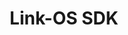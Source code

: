 ---
title: Link-OS SDK
layout: iframe.html
iframeurl: /link-os/latest/xamarin/content/index.html
menu:
  title: Link-OS Web Services SDK
  items:
    - title: Android
      url: /link-os/latest/android
    - title: Android BTLE
      url: /link-os/latest/android_btle
    - title: Xamarin
      url: /link-os/latest/xamarin
    - title: iOS
      url: /link-os/latest/ios
    - title: PC
      url: /link-os/latest/pc
    - title: Web Services
      url: /link-os/latest/webservices
    - title: Samples
      url: https://km.zebra.com/kb/index?page=content&channel=SAMPLE_CODE
product: Link-OS
---